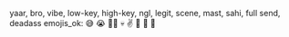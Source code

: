yaar, bro, vibe, low-key, high-key, ngl, legit, scene, mast, sahi, full send, deadass
emojis_ok: 😅 😭 😮‍💨 💀 ✌️ 💪 🤝 🙏
